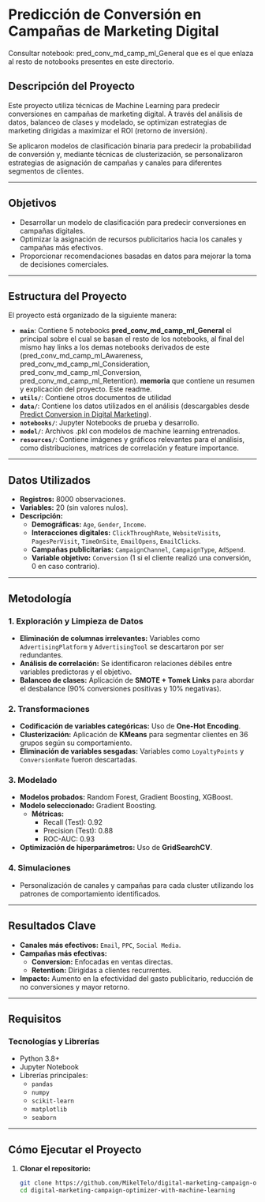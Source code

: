 # **Predicción de Conversión en Campañas de Marketing Digital**

Consultar notebook: pred_conv_md_camp_ml_General que es el que enlaza al resto de notobooks presentes en este directorio.

## **Descripción del Proyecto**

Este proyecto utiliza técnicas de Machine Learning para predecir conversiones en campañas de marketing digital. A través del análisis de datos, balanceo de clases y modelado, se optimizan estrategias de marketing dirigidas a maximizar el ROI (retorno de inversión). 

Se aplicaron modelos de clasificación binaria para predecir la probabilidad de conversión y, mediante técnicas de clusterización, se personalizaron estrategias de asignación de campañas y canales para diferentes segmentos de clientes.

---

## **Objetivos**

- Desarrollar un modelo de clasificación para predecir conversiones en campañas digitales.
- Optimizar la asignación de recursos publicitarios hacia los canales y campañas más efectivos.
- Proporcionar recomendaciones basadas en datos para mejorar la toma de decisiones comerciales.

---

## **Estructura del Proyecto**

El proyecto está organizado de la siguiente manera:

- **`main`**: Contiene 5 notebooks **pred_conv_md_camp_ml_General** el principal sobre el cual se basan el resto de los notebooks, al final del mismo hay links a los demas notebooks derivados de este (pred_conv_md_camp_ml_Awareness, pred_conv_md_camp_ml_Consideration, pred_conv_md_camp_ml_Conversion, pred_conv_md_camp_ml_Retention). **memoria** que contiene un resumen y explicación del proyecto. Este readme.
- **`utils/`**: Contiene otros documentos de utilidad
- **`data/`**: Contiene los datos utilizados en el análisis (descargables desde [Predict Conversion in Digital Marketing](https://www.kaggle.com/datasets/rabieelkharoua/predict-conversion-in-digital-marketing-dataset/data)).
- **`notebooks/`**: Jupyter Notebooks de prueba y desarrollo.
- **`model/`**: Archivos .pkl con modelos de machine learning entrenados.
- **`resources/`**: Contiene imágenes y gráficos relevantes para el análisis, como distribuciones, matrices de correlación y feature importance.

---

## **Datos Utilizados**

- **Registros:** 8000 observaciones.
- **Variables:** 20 (sin valores nulos).
- **Descripción:**
  - **Demográficas:** `Age`, `Gender`, `Income`.
  - **Interacciones digitales:** `ClickThroughRate`, `WebsiteVisits`, `PagesPerVisit`, `TimeOnSite`, `EmailOpens`, `EmailClicks`.
  - **Campañas publicitarias:** `CampaignChannel`, `CampaignType`, `AdSpend`.
  - **Variable objetivo:** `Conversion` (1 si el cliente realizó una conversión, 0 en caso contrario).

---

## **Metodología**

### **1. Exploración y Limpieza de Datos**
- **Eliminación de columnas irrelevantes:** Variables como `AdvertisingPlatform` y `AdvertisingTool` se descartaron por ser redundantes.
- **Análisis de correlación:** Se identificaron relaciones débiles entre variables predictoras y el objetivo.
- **Balanceo de clases:** Aplicación de **SMOTE + Tomek Links** para abordar el desbalance (90% conversiones positivas y 10% negativas).

### **2. Transformaciones**
- **Codificación de variables categóricas:** Uso de **One-Hot Encoding**.
- **Clusterización:** Aplicación de **KMeans** para segmentar clientes en 36 grupos según su comportamiento.
- **Eliminación de variables sesgadas:** Variables como `LoyaltyPoints` y `ConversionRate` fueron descartadas.

### **3. Modelado**
- **Modelos probados:** Random Forest, Gradient Boosting, XGBoost.
- **Modelo seleccionado:** Gradient Boosting.
  - **Métricas:** 
    - Recall (Test): 0.92
    - Precision (Test): 0.88
    - ROC-AUC: 0.93
- **Optimización de hiperparámetros:** Uso de **GridSearchCV**.

### **4. Simulaciones**
- Personalización de canales y campañas para cada cluster utilizando los patrones de comportamiento identificados.

---

## **Resultados Clave**

- **Canales más efectivos:** `Email`, `PPC`, `Social Media`.
- **Campañas más efectivas:** 
  - **Conversion:** Enfocadas en ventas directas.
  - **Retention:** Dirigidas a clientes recurrentes.
- **Impacto:** Aumento en la efectividad del gasto publicitario, reducción de no conversiones y mayor retorno.

---

## **Requisitos**

### **Tecnologías y Librerías**
- Python 3.8+
- Jupyter Notebook
- Librerías principales:
  - `pandas`
  - `numpy`
  - `scikit-learn`
  - `matplotlib`
  - `seaborn`

---

## **Cómo Ejecutar el Proyecto**

1. **Clonar el repositorio:**
   ```bash
   git clone https://github.com/MikelTelo/digital-marketing-campaign-optimizer-with-machine-learning.git
   cd digital-marketing-campaign-optimizer-with-machine-learning
